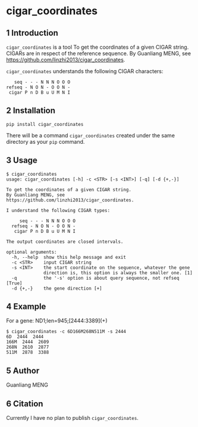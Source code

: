 # cigar_coordinates

## 1 Introduction

`cigar_coordinates` is a tool To get the coordinates of a given CIGAR string. CIGARs are in respect of the reference sequence. By Guanliang MENG, see https://github.com/linzhi2013/cigar_coordinates. 

`cigar_coordinates` understands the following CIGAR characters:

       seq - - - N N N O O O
    refseq - N O N - O O N -
     cigar P n D B u U M N I


## 2 Installation

    pip install cigar_coordinates

There will be a command `cigar_coordinates` created under the same directory as your `pip` command.

## 3 Usage
    
    $ cigar_coordinates
    usage: cigar_coordinates [-h] -c <STR> [-s <INT>] [-q] [-d {+,-}]

    To get the coordinates of a given CIGAR string.
    By Guanliang MENG, see https://github.com/linzhi2013/cigar_coordinates.

    I understand the following CIGAR types:

         seq - - - N N N O O O
      refseq - N O N - O O N -
       cigar P n D B u U M N I

    The output coordinates are closed intervals.

    optional arguments:
      -h, --help  show this help message and exit
      -c <STR>    input CIGAR string
      -s <INT>    the start coordinate on the sequence, whatever the gene
                  direction is, this option is always the smaller one. [1]
      -q          the '-s' option is about query sequence, not refseq [True]
      -d {+,-}    the gene direction [+]

## 4 Example
  
For a gene: ND1;len=945;\[2444:3389\]\(\+\)

    $ cigar_coordinates -c 6D166M268N511M -s 2444
    6D  2444  2444
    166M  2444  2609
    268N  2610  2877
    511M  2878  3388

## 5 Author
Guanliang MENG

## 6 Citation
Currently I have no plan to publish `cigar_coordinates`.







